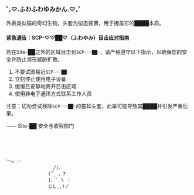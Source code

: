 ### ˚₊♡.ふわふわゆみかん.♡₊˚

外表类似猫的奇幻生物，头套为拟态装置，用于掩盖它的████本质。

#### 紧急通告：SCP-♡♡██♡（ふわゆみ）目击应对指南

若在Site-██之外的区域目击到`SCP-♡♡██♡`，请严格遵守以下指示，以确保您的安全并防止潜在威胁扩散。

1. 不要试图接近`SCP-♡♡██♡`
2. 立刻停止使用电子设备
3. 缓慢且安静地离开目击区域
4. 使用非电子通讯方式联系工作人员

注意：切勿尝试移除`SCP-♡♡██♡`的猫耳头套，此举可能导致其████并引发严重后果。

—— Site-██ 安全与收容部门

<br/>
<br/>
<br/>



```
𐃆 ˒˒ ͏                               
͏                  ╱|、
                (˚ˎ 。7 
                |、˜ 〵 ♡
                じしˍ,)ノ
```

